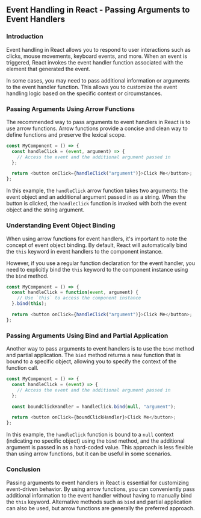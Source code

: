 ## Event Handling in React - Passing Arguments to Event Handlers

### Introduction

Event handling in React allows you to respond to user interactions such as clicks, mouse movements, keyboard events, and more. When an event is triggered, React invokes the event handler function associated with the element that generated the event.

In some cases, you may need to pass additional information or arguments to the event handler function. This allows you to customize the event handling logic based on the specific context or circumstances.

### Passing Arguments Using Arrow Functions

The recommended way to pass arguments to event handlers in React is to use arrow functions. Arrow functions provide a concise and clean way to define functions and preserve the lexical scope.

```javascript
const MyComponent = () => {
  const handleClick = (event, argument) => {
    // Access the event and the additional argument passed in
  };

  return <button onClick={handleClick("argument")}>Click Me</button>;
};
```

In this example, the `handleClick` arrow function takes two arguments: the event object and an additional argument passed in as a string. When the button is clicked, the `handleClick` function is invoked with both the event object and the string argument.

### Understanding Event Object Binding

When using arrow functions for event handlers, it's important to note the concept of event object binding. By default, React will automatically bind the `this` keyword in event handlers to the component instance.

However, if you use a regular function declaration for the event handler, you need to explicitly bind the `this` keyword to the component instance using the `bind` method.

```javascript
const MyComponent = () => {
  const handleClick = function(event, argument) {
    // Use `this` to access the component instance
  }.bind(this);

  return <button onClick={handleClick("argument")}>Click Me</button>;
};
```

### Passing Arguments Using Bind and Partial Application

Another way to pass arguments to event handlers is to use the `bind` method and partial application. The `bind` method returns a new function that is bound to a specific object, allowing you to specify the context of the function call.

```javascript
const MyComponent = () => {
  const handleClick = (event) => {
    // Access the event and the additional argument passed in
  };

  const boundClickHandler = handleClick.bind(null, "argument");

  return <button onClick={boundClickHandler}>Click Me</button>;
};
```

In this example, the `handleClick` function is bound to a `null` context (indicating no specific object) using the `bind` method, and the additional argument is passed in as a hard-coded value. This approach is less flexible than using arrow functions, but it can be useful in some scenarios.

### Conclusion

Passing arguments to event handlers in React is essential for customizing event-driven behavior. By using arrow functions, you can conveniently pass additional information to the event handler without having to manually bind the `this` keyword. Alternative methods such as `bind` and partial application can also be used, but arrow functions are generally the preferred approach.
